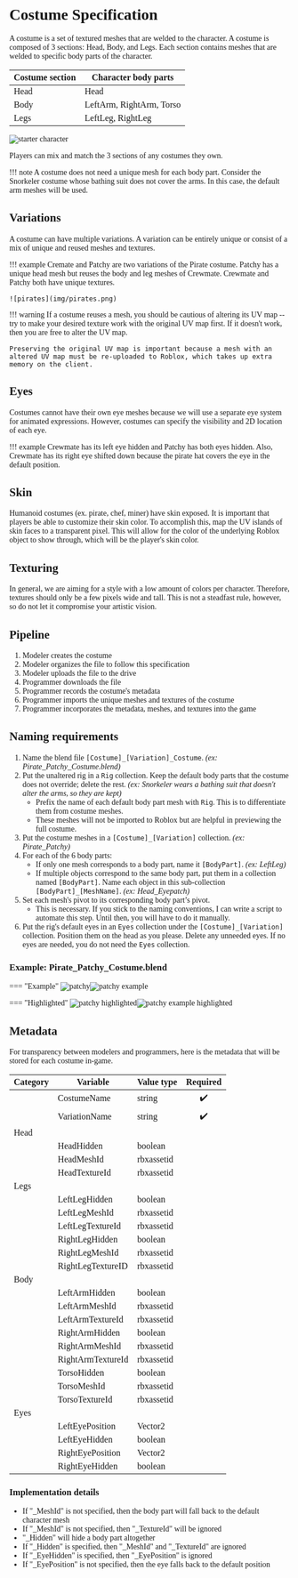 <link href='https://fonts.googleapis.com/css2?family=Rubik&display=swap' rel='stylesheet'>
<style>
body {
    font-family: 'Rubik';
}
</style>

# Costume Specification

A costume is a set of textured meshes that are welded to the character. A costume is composed of 3 sections: Head, Body, and Legs. Each section contains meshes that are welded to specific body parts of the character.

| Costume section | Character body parts |
| --- | --- |
| Head | Head |
| Body | LeftArm, RightArm, Torso |
| Legs | LeftLeg, RightLeg|

![starter character](img/starter_character.png)

Players can mix and match the 3 sections of any costumes they own.

!!! note
	A costume does not need a unique mesh for each body part. Consider the Snorkeler costume whose bathing suit does not cover the arms. In this case, the default arm meshes will be used.

## Variations
A costume can have multiple variations. A variation can be entirely unique or consist of a mix of unique and reused meshes and textures.

!!! example
	Cremate and Patchy are two variations of the Pirate costume. Patchy has a unique head mesh but reuses the body and leg meshes of Crewmate. Crewmate and Patchy both have unique textures.

	![pirates](img/pirates.png)

!!! warning
	If a costume reuses a mesh, you should be cautious of altering its UV map -- try to make your desired texture work with the original UV map first. If it doesn't work, then you are free to alter the UV map.
	
	Preserving the original UV map is important because a mesh with an altered UV map must be re-uploaded to Roblox, which takes up extra memory on the client.

## Eyes
Costumes cannot have their own eye meshes because we will use a separate eye system for animated expressions. However, costumes can specify the visibility and 2D location of each eye.

!!! example
	Crewmate has its left eye hidden and Patchy has both eyes hidden. Also, Crewmate has its right eye shifted down because the pirate hat covers the eye in the default position.
## Skin
Humanoid costumes (ex. pirate, chef, miner) have skin exposed. It is important that players be able to customize their skin color. To accomplish this, map the UV islands of skin faces to a transparent pixel. This will allow for the color of the underlying Roblox object to show through, which will be the player's skin color.
## Texturing
In general, we are aiming for a style with a low amount of colors per character. Therefore, textures should only be a few pixels wide and tall. This is not a steadfast rule, however, so do not let it compromise your artistic vision.

## Pipeline
1. Modeler creates the costume
2. Modeler organizes the file to follow this specification
3. Modeler uploads the file to the drive
4. Programmer downloads the file
5. Programmer records the costume's metadata
6. Programmer imports the unique meshes and textures of the costume
7. Programmer incorporates the metadata, meshes, and textures into the game

## Naming requirements
1. Name the blend file `[Costume]_[Variation]_Costume`. *(ex: Pirate_Patchy_Costume.blend)*
1. Put the unaltered rig in a `Rig` collection. Keep the default body parts that the costume does not override; delete the rest. *(ex: Snorkeler wears a bathing suit that doesn't alter the arms, so they are kept)*
	* Prefix the name of each default body part mesh with `Rig`. This is to differentiate them from costume meshes.
	* These meshes will not be imported to Roblox but are helpful in previewing the full costume.
1. Put the costume meshes in a `[Costume]_[Variation]` collection. *(ex: Pirate_Patchy)*
1. For each of the 6 body parts:
	* If only one mesh corresponds to a body part, name it `[BodyPart]`. *(ex: LeftLeg)*
	* If multiple objects correspond to the same body part, put them in a collection named `[BodyPart]`. Name each object in this sub-collection `[BodyPart]_[MeshName]`. *(ex: Head_Eyepatch)*
1. Set each mesh's pivot to its corresponding body part’s pivot.
	* This is necessary. If you stick to the naming conventions, I can write a script to automate this step. Until then, you will have to do it manually.
1. Put the rig's default eyes in an `Eyes` collection under the `[Costume]_[Variation]` collection. Position them on the head as you please. Delete any unneeded eyes. If no eyes are needed, you do not need the `Eyes` collection.

### Example: Pirate_Patchy_Costume.blend

=== "Example"
	![patchy](img/patchy.png)![patchy example](img/costume_example.png)

=== "Highlighted"
	![patchy highlighted](img/patchy_highlighted.png)![patchy example highlighted](img/costume_example_highlighted.png)

## Metadata
For transparency between modelers and programmers, here is the metadata that will be stored for each costume in-game.

| Category | Variable | Value type | Required |
| --- | --- | --- | :---: |
| | CostumeName | string | ✔️ |
| | VariationName | string | ✔️ |
| Head | | |
| | HeadHidden | boolean |
| | HeadMeshId | rbxassetid |
| | HeadTextureId | rbxassetid |
| Legs | | |
| | LeftLegHidden | boolean |
| | LeftLegMeshId | rbxassetid |
| | LeftLegTextureId | rbxassetid |
| | RightLegHidden | boolean |
| | RightLegMeshId | rbxassetid |
| | RightLegTextureID | rbxassetid |
| Body | | |
| | LeftArmHidden | boolean |
| | LeftArmMeshId | rbxassetid |
| | LeftArmTextureId | rbxassetid |
| | RightArmHidden | boolean |
| | RightArmMeshId | rbxassetid |
| | RightArmTextureId | rbxassetid |
| | TorsoHidden | boolean |
| | TorsoMeshId | rbxassetid |
| | TorsoTextureId | rbxassetid |
| Eyes | | |
| | LeftEyePosition | Vector2 |
| | LeftEyeHidden | boolean |
| | RightEyePosition | Vector2 |
| | RightEyeHidden | boolean |

### Implementation details

* If "_MeshId" is not specified, then the body part will fall back to the default character mesh
* If "_MeshId" is not specified, then "_TextureId" will be ignored
* "_Hidden" will hide a body part altogether
* If "_Hidden" is specified, then "_MeshId" and "_TextureId" are ignored
* If "_EyeHidden" is specified, then "_EyePosition" is ignored
* If "_EyePosition" is not specified, then the eye falls back to the default position